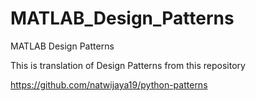 # MATLAB_Design_Patterns
MATLAB Design Patterns 

This is translation of Design Patterns from this repository

https://github.com/natwijaya19/python-patterns
